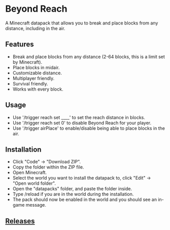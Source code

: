 # Beyond Reach
A Minecraft datapack that allows you to break and place blocks from any distance, including in the air.

## Features
* Break and place blocks from any distance (2-64 blocks, this is a limit set by Minecraft).
* Place blocks in midair.
* Customizable distance.
* Multiplayer friendly.
* Survival friendly.
* Works with every block.

## Usage
* Use '/trigger reach set ____' to set the reach distance in blocks.
* Use '/trigger reach set 0' to disable Beyond Reach for your player.
* Use '/trigger airPlace' to enable/disable being able to place blocks in the air.

## Installation
* Click "Code" -> "Download ZIP".
* Copy the folder within the ZIP file.
* Open Minecraft.
* Select the world you want to install the datapack to, click "Edit" -> "Open world folder".
* Open the "datapacks" folder, and paste the folder inside.
* Type /reload if you are in the world during the installation.
* The pack should now be enabled in the world and you should see an in-game message.

## [Releases](https://github.com/TechnoBro03/BeyondReach/releases)
